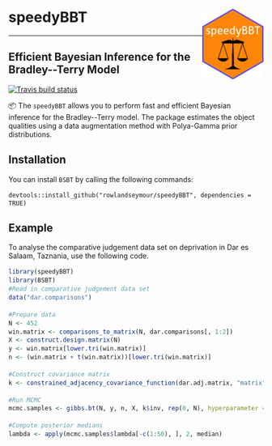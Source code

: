 # speedyBBT <img src='man/figures/speedyBBT.png' align="right" height="140px"/>
---
## Efficient Bayesian Inference for the Bradley--Terry Model
<!-- badges: start -->
[![Travis build status](https://travis-ci.com/rowlandseymour/speedyBBT.svg?branch=master)](https://travis-ci.com/rowlandseymour/speedyBBT)
<!-- badges: end -->
📦 The `speedyBBT` allows you to perform fast and efficient Bayesian inference for the Bradley--Terry model. The package estimates the object qualities using a data augmentation method with Polya-Gamma prior distributions. 



## Installation
You can install `BSBT` by calling the following commands:
```{r}
devtools::install_github("rowlandseymour/speedyBBT", dependencies = TRUE) 

```

## Example
To analyse the comparative judgement data set on deprivation in Dar es Salaam, Taznania, use the following code. 
``` r
library(speedyBBT)
library(BSBT)
#Read in comparative judgement data set
data("dar.comparisons")

#Prepare data
N <- 452
win.matrix <- comparisons_to_matrix(N, dar.comparisons[, 1:2])
X <- construct.design.matrix(N)
y <- win.matrix[lower.tri(win.matrix)]
n <- (win.matrix + t(win.matrix))[lower.tri(win.matrix)]

#Construct covariance matrix
k <- constrained_adjacency_covariance_function(dar.adj.matrix, "matrix", 1, linear.combination = rep(1, N))

#Run MCMC
mcmc.samples <- gibbs.bt(N, y, n, X, k$inv, rep(0, N), hyperparameter = TRUE)

#Compute posterior medians
lambda <- apply(mcmc.samples$lambda[-c(1:50), ], 2, median)
```

